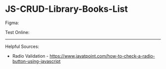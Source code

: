 # JS-CRUD-Library-Books-List

Figma: 

Test Online: 

_____________
Helpful Sources:
- Radio Validation - https://www.javatpoint.com/how-to-check-a-radio-button-using-javascript


